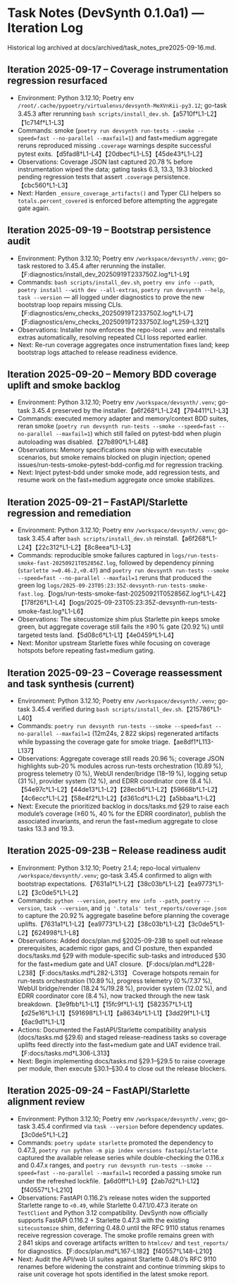 # Task Notes (DevSynth 0.1.0a1) — Iteration Log

Historical log archived at docs/archived/task_notes_pre2025-09-16.md.

## Iteration 2025-09-17 – Coverage instrumentation regression resurfaced
- Environment: Python 3.12.10; Poetry env `/root/.cache/pypoetry/virtualenvs/devsynth-MeXVnKii-py3.12`; go-task 3.45.3 after rerunning `bash scripts/install_dev.sh`.【a5710f†L1-L2】【1c714f†L1-L3】
- Commands: smoke (`poetry run devsynth run-tests --smoke --speed=fast --no-parallel --maxfail=1`) and fast+medium aggregate reruns reproduced missing `.coverage` warnings despite successful pytest exits.【d5fad8†L1-L4】【20dbec†L1-L5】【45de43†L1-L2】
- Observations: Coverage JSON last captured 20.78 % before instrumentation wiped the data; gating tasks 6.3, 13.3, 19.3 blocked pending regression tests that assert `.coverage` persistence.【cbc560†L1-L3】
- Next: Harden `_ensure_coverage_artifacts()` and Typer CLI helpers so `totals.percent_covered` is enforced before attempting the aggregate gate again.

## Iteration 2025-09-19 – Bootstrap persistence audit
- Environment: Python 3.12.10; Poetry env `/workspace/devsynth/.venv`; go-task restored to 3.45.4 after rerunning the installer.【F:diagnostics/install_dev_20250919T233750Z.log†L1-L9】
- Commands: `bash scripts/install_dev.sh`, `poetry env info --path`, `poetry install --with dev --all-extras`, `poetry run devsynth --help`, `task --version` — all logged under diagnostics to prove the new bootstrap loop repairs missing CLIs.【F:diagnostics/env_checks_20250919T233750Z.log†L1-L7】【F:diagnostics/env_checks_20250919T233750Z.log†L259-L321】
- Observations: Installer now enforces the repo-local `.venv` and reinstalls extras automatically, resolving repeated CLI loss reported earlier.
- Next: Re-run coverage aggregates once instrumentation fixes land; keep bootstrap logs attached to release readiness evidence.

## Iteration 2025-09-20 – Memory BDD coverage uplift and smoke backlog
- Environment: Python 3.12.10; Poetry env `/workspace/devsynth/.venv`; go-task 3.45.4 preserved by the installer.【a6f268†L1-L24】【794411†L1-L3】
- Commands: executed memory adapter and memory/context BDD suites, reran smoke (`poetry run devsynth run-tests --smoke --speed=fast --no-parallel --maxfail=1`) which still failed on pytest-bdd when plugin autoloading was disabled.【27b890†L1-L48】
- Observations: Memory specifications now ship with executable scenarios, but smoke remains blocked on plugin injection; opened issues/run-tests-smoke-pytest-bdd-config.md for regression tracking.
- Next: Inject pytest-bdd under smoke mode, add regression tests, and resume work on the fast+medium aggregate once smoke stabilizes.

## Iteration 2025-09-21 – FastAPI/Starlette regression and remediation
- Environment: Python 3.12.10; Poetry env `/workspace/devsynth/.venv`; go-task 3.45.4 after `bash scripts/install_dev.sh` reinstall.【a6f268†L1-L24】【22c312†L1-L2】【8c8eea†L1-L3】
- Commands: reproducible smoke failures captured in `logs/run-tests-smoke-fast-20250921T052856Z.log`, followed by dependency pinning (`starlette >=0.46.2,<0.47`) and `poetry run devsynth run-tests --smoke --speed=fast --no-parallel --maxfail=1` reruns that produced the green log `logs/2025-09-23T05:23:35Z-devsynth-run-tests-smoke-fast.log`.【logs/run-tests-smoke-fast-20250921T052856Z.log†L1-L42】【178f26†L1-L4】【logs/2025-09-23T05:23:35Z-devsynth-run-tests-smoke-fast.log†L1-L6】
- Observations: The sitecustomize shim plus Starlette pin keeps smoke green, but aggregate coverage still fails the ≥90 % gate (20.92 %) until targeted tests land.【5d08c6†L1-L1】【4e0459†L1-L4】
- Next: Monitor upstream Starlette fixes while focusing on coverage hotspots before repeating fast+medium gating.

## Iteration 2025-09-23 – Coverage reassessment and task synthesis (current)
- Environment: Python 3.12.10; Poetry env `/workspace/devsynth/.venv`; go-task 3.45.4 verified during `bash scripts/install_dev.sh`.【215786†L1-L40】
- Commands: `poetry run devsynth run-tests --smoke --speed=fast --no-parallel --maxfail=1` (12m24s, 2 822 skips) regenerated artifacts while bypassing the coverage gate for smoke triage.【ae8df1†L113-L137】
- Observations: Aggregate coverage still reads 20.96 %; coverage JSON highlights sub-20 % modules across run-tests orchestration (10.89 %), progress telemetry (0 %), WebUI render/bridge (18–19 %), logging setup (31 %), provider system (12 %), and EDRR coordinator core (8.4 %).【54e97c†L1-L2】【44de13†L1-L2】【28ecb6†L1-L2】【59668b†L1-L2】【4c6ecc†L1-L2】【58e4f2†L1-L2】【d361cd†L1-L2】【a5bbaa†L1-L2】
- Next: Execute the prioritized backlog in docs/tasks.md §29 to raise each module’s coverage (≥60 %, 40 % for the EDRR coordinator), publish the associated invariants, and rerun the fast+medium aggregate to close tasks 13.3 and 19.3.

## Iteration 2025-09-23B – Release readiness audit
- Environment: Python 3.12.10; Poetry 2.1.4; repo-local virtualenv `/workspace/devsynth/.venv`; go-task 3.45.4 confirmed to align with bootstrap expectations.【7631a1†L1-L2】【38c03b†L1-L2】【ea9773†L1-L2】【3c0de5†L1-L2】
- Commands: `python --version`, `poetry env info --path`, `poetry --version`, `task --version`, and `jq '.totals' test_reports/coverage.json` to capture the 20.92 % aggregate baseline before planning the coverage uplifts.【7631a1†L1-L2】【ea9773†L1-L2】【38c03b†L1-L2】【3c0de5†L1-L2】【624998†L1-L8】
- Observations: Added docs/plan.md §2025-09-23B to spell out release prerequisites, academic rigor gaps, and CI posture, then expanded docs/tasks.md §29 with module-specific sub-tasks and introduced §30 for the fast+medium gate and UAT closure.【F:docs/plan.md†L228-L238】【F:docs/tasks.md†L282-L313】 Coverage hotspots remain for run-tests orchestration (10.89 %), progress telemetry (0 %/7.37 %), WebUI bridge/render (18.24 %/19.28 %), provider system (12.02 %), and EDRR coordinator core (8.4 %), now tracked through the new task breakdown.【3e9fbb†L1-L1】【15fc9f†L1-L1】【582357†L1-L1】【d25e16†L1-L1】【591698†L1-L1】【a8634b†L1-L1】【3dd29f†L1-L1】【6ac9d1†L1-L1】
- Actions: Documented the FastAPI/Starlette compatibility analysis (docs/tasks.md §29.6) and staged release-readiness tasks so coverage uplifts feed directly into the fast+medium gate and UAT evidence trail.【F:docs/tasks.md†L306-L313】
- Next: Begin implementing docs/tasks.md §29.1–§29.5 to raise coverage per module, then execute §30.1–§30.4 to close out the release blockers.

## Iteration 2025-09-24 – FastAPI/Starlette alignment review
- Environment: Python 3.12.10; Poetry env `/workspace/devsynth/.venv`; go-task 3.45.4 confirmed via `task --version` before dependency updates.【3c0de5†L1-L2】
- Commands: `poetry update starlette` promoted the dependency to 0.47.3, `poetry run python -m pip index versions fastapi`/`starlette` captured the available release series while double-checking the 0.116.x and 0.47.x ranges, and `poetry run devsynth run-tests --smoke --speed=fast --no-parallel --maxfail=1` recorded a passing smoke run under the refreshed lockfile.【a6d0ff†L1-L9】【2ab7d2†L1-L12】【f40557†L1-L210】
- Observations: FastAPI 0.116.2’s release notes widen the supported Starlette range to `<0.49`, while Starlette 0.47.1/0.47.3 iterate on `TestClient` and Python 3.12 compatibility. DevSynth now officially supports FastAPI 0.116.2 + Starlette 0.47.3 with the existing `sitecustomize` shim, deferring 0.48.0 until the RFC 9110 status renames receive regression coverage. The smoke profile remains green with 2 841 skips and coverage artifacts written to `htmlcov/` and `test_reports/` for diagnostics.【F:docs/plan.md†L167-L182】【f40557†L148-L210】
- Next: Audit the API/web UI suites against Starlette 0.48.0’s RFC 9110 renames before widening the constraint and continue trimming skips to raise unit coverage hot spots identified in the latest smoke report.
